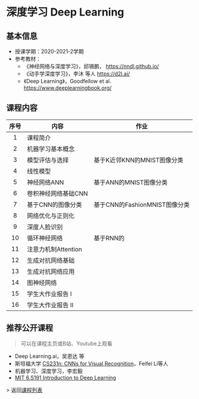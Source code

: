 # 深度学习 Deep Learning

## 基本信息

- 授课学期：2020-2021-2学期
- 参考教材：
  - 《神经网络与深度学习》，邱锡鹏， https://nndl.github.io/
  - 《动手学深度学习》，李沐 等人 https://d2l.ai/ 
  - 《Deep Learning》，Goodfellow et al. https://www.deeplearningbook.org/

## 课程内容

|  序号  | 内容             | 作业                     |
| :--: | -------------- | ---------------------- |
|  1   | 课程简介           |                        |
|  2   | 机器学习基本概念       |                        |
|  3   | 模型评估与选择        | 基于K近邻KNN的MNIST图像分类     |
|  4   | 线性模型           |                        |
|  5   | 神经网络ANN        | 基于ANN的MNIST图像分类        |
|  6   | 卷积神经网络基础CNN    |                        |
|  7   | 基于CNN的图像分类     | 基于CNN的FashionMNIST图像分类 |
|  8   | 网络优化与正则化       |                        |
|  9   | 深度人脸识别         |                        |
|  10  | 循环神经网络         | 基于RNN的                 |
|  11  | 注意力机制Attention |                        |
|  12  | 生成对抗网络基础       |                        |
|  13  | 生成对抗网络应用       |                        |
|  14  | 图神经网络          |                        |
|  15  | 学生大作业报告 I      |                        |
|  16  | 学生大作业报告 II     |                        |

## 推荐公开课程

> 可以在课程主页或B站、Youtube上观看

- Deep Learning.ai，吴恩达 等
- 斯坦福大学 [CS231n: CNNs for Visual Recognition](http://cs231n.stanford.edu/)，Feifei Li等人
- 机器学习、深度学习，李宏毅
- [MIT 6.S191 Introduction to Deep Learning](http://introtodeeplearning.com/)



\> 返回[课程列表](https://aiart.live/courses/)